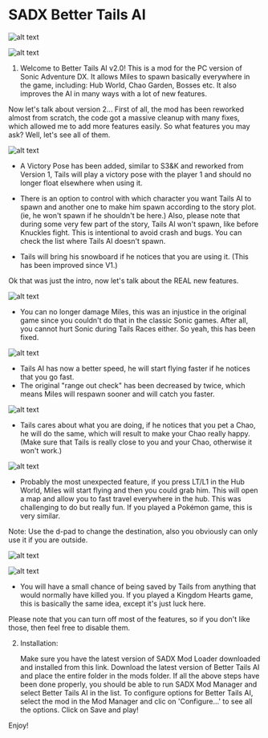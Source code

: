 # SADX Better Tails AI

![alt text](https://i.imgur.com/6WSME6S.png)

![alt text](https://i.imgur.com/p5F78b7.png)

1. Welcome to Better Tails AI v2.0!
This is a mod for the PC version of Sonic Adventure DX. It allows Miles to spawn basically everywhere in the game, including: Hub World, Chao Garden, Bosses etc.
It also improves the AI in many ways with a lot of new features.

Now let's talk about version 2...
First of all, the mod has been reworked almost from scratch, the code got a massive cleanup with many fixes, which allowed me to add more features easily. So what features you may ask? Well, let's see all of them.

![alt text](https://i.imgur.com/TfxezW5.png)

- A Victory Pose has been added, similar to S3&K and reworked from Version 1, Tails will play a victory pose with the player 1 and should no longer float elsewhere when using it.

- There is an option to control with which character you want Tails AI to spawn and another one to make him spawn according to the story plot. (ie, he won't spawn if he shouldn't be here.)
Also, please note that during some very few part of the story, Tails AI won't spawn, like before Knuckles fight. This is intentional to avoid crash and bugs. You can check the list where Tails AI doesn't spawn.

- Tails will bring his snowboard if he notices that you are using it. (This has been improved since V1.)

Ok that was just the intro, now let's talk about the REAL new features.

![alt text](https://i.imgur.com/3cNI5fM.png)

- You can no longer damage Miles, this was an injustice in the original game since you couldn't do that in the classic Sonic games. After all, you cannot hurt Sonic during Tails Races either. So yeah, this has been fixed.

![alt text](https://i.imgur.com/qfYWulc.png)

- Tails AI has now a better speed, he will start flying faster if he notices that you go fast.
- The original "range out check" has been decreased by twice, which means Miles will respawn sooner and will catch you faster.

![alt text](https://i.imgur.com/AWrgXy5.png)

- Tails cares about what you are doing, if he notices that you pet a Chao, he will do the same, which will result to make your Chao really happy. (Make sure that Tails is really close to you and your Chao, otherwise it won't work.)

 ![alt text](https://i.imgur.com/ruyOrC9.png)

- Probably the most unexpected feature, if you press LT/L1 in the Hub World, Miles will start flying and then you could grab him. This will open a map and allow you to fast travel everywhere in the hub. This was challenging to do but really fun. If you played a Pokémon game, this is very similar.

Note: Use the d-pad to change the destination, also you obviously can only use it if you are outside.

![alt text](https://i.imgur.com/4Nd7STp.jpg)

![alt text](https://i.imgur.com/025hx2D.png)

- You will have a small chance of being saved by Tails from anything that would normally have killed you. If you played a Kingdom Hearts game, this is basically the same idea, except it's just luck here.

Please note that you can turn off most of the features, so if you don't like those, then feel free to disable them.

2. Installation:

    Make sure you have the latest version of SADX Mod Loader downloaded and installed from this link.
    Download the latest version of Better Tails AI and place the entire folder in the mods folder.
    If all the above steps have been done properly, you should be able to run SADX Mod Manager and select Better Tails AI in the list.
    To configure options for Better Tails AI, select the mod in the Mod Manager and clic on 'Configure...' to see all the options.
    Click on Save and play! 

Enjoy!
